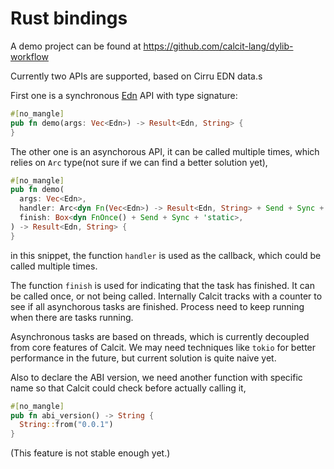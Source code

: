 # Rust bindings

A demo project can be found at https://github.com/calcit-lang/dylib-workflow

Currently two APIs are supported, based on Cirru EDN data.s

First one is a synchronous [Edn](https://github.com/Cirru/cirru-edn.rs) API with type signature:

```rust
#[no_mangle]
pub fn demo(args: Vec<Edn>) -> Result<Edn, String> {
}
```

The other one is an asynchorous API, it can be called multiple times, which relies on `Arc` type(not sure if we can find a better solution yet),

```rust
#[no_mangle]
pub fn demo(
  args: Vec<Edn>,
  handler: Arc<dyn Fn(Vec<Edn>) -> Result<Edn, String> + Send + Sync + 'static>,
  finish: Box<dyn FnOnce() + Send + Sync + 'static>,
) -> Result<Edn, String> {
}
```

in this snippet, the function `handler` is used as the callback, which could be called multiple times.

The function `finish` is used for indicating that the task has finished. It can be called once, or not being called.
Internally Calcit tracks with a counter to see if all asynchorous tasks are finished.
Process need to keep running when there are tasks running.

Asynchronous tasks are based on threads, which is currently decoupled from core features of Calcit. We may need techniques like `tokio` for better performance in the future, but current solution is quite naive yet.


Also to declare the ABI version, we need another function with specific name so that Calcit could check before actually calling it,

```rust
#[no_mangle]
pub fn abi_version() -> String {
  String::from("0.0.1")
}
```

(This feature is not stable enough yet.)
